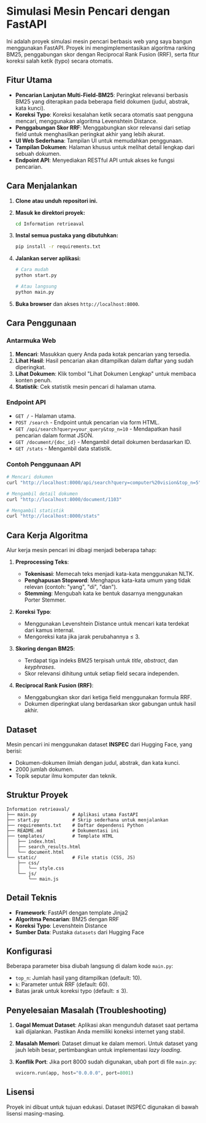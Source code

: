# Simulasi Mesin Pencari dengan FastAPI

Ini adalah proyek simulasi mesin pencari berbasis web yang saya bangun menggunakan FastAPI. Proyek ini mengimplementasikan algoritma ranking BM25, penggabungan skor dengan Reciprocal Rank Fusion (RRF), serta fitur koreksi salah ketik (typo) secara otomatis.

## Fitur Utama

  -  **Pencarian Lanjutan Multi-Field-BM25**: Peringkat relevansi berbasis BM25 yang diterapkan pada beberapa field dokumen (judul, abstrak, kata kunci).
  -  **Koreksi Typo**: Koreksi kesalahan ketik secara otomatis saat pengguna mencari, menggunakan algoritma Levenshtein Distance.
  -  **Penggabungan Skor RRF**: Menggabungkan skor relevansi dari setiap field untuk menghasilkan peringkat akhir yang lebih akurat.
  -  **UI Web Sederhana**: Tampilan UI untuk memudahkan penggunaan.
  -  **Tampilan Dokumen**: Halaman khusus untuk melihat detail lengkap dari sebuah dokumen.
  -  **Endpoint API**: Menyediakan RESTful API untuk akses  ke fungsi pencarian.

## Cara Menjalankan

1.  **Clone atau unduh repositori ini.**

2.  **Masuk ke direktori proyek:**

    ```bash
    cd Information retrieaval
    ```

3.  **Instal semua pustaka yang dibutuhkan:**

    ```bash
    pip install -r requirements.txt
    ```

4.  **Jalankan server aplikasi:**

    ```bash
    # Cara mudah
    python start.py

    # Atau langsung
    python main.py
    ```

5.  **Buka browser** dan akses `http://localhost:8000`.

## Cara Penggunaan

### Antarmuka Web

1.  **Mencari**: Masukkan query Anda pada kotak pencarian yang tersedia.
2.  **Lihat Hasil**: Hasil pencarian akan ditampilkan dalam daftar yang sudah diperingkat.
3.  **Lihat Dokumen**: Klik tombol "Lihat Dokumen Lengkap" untuk membaca konten penuh.
4.  **Statistik**: Cek statistik mesin pencari di halaman utama.

### Endpoint API

  - `GET /` - Halaman utama.
  - `POST /search` - Endpoint untuk pencarian via form HTML.
  - `GET /api/search?query=your_query&top_n=10` - Mendapatkan hasil pencarian dalam format JSON.
  - `GET /document/{doc_id}` - Mengambil detail dokumen berdasarkan ID.
  - `GET /stats` - Mengambil data statistik.

### Contoh Penggunaan API

```bash
# Mencari dokumen
curl "http://localhost:8000/api/search?query=computer%20vision&top_n=5"

# Mengambil detail dokumen
curl "http://localhost:8000/document/1103"

# Mengambil statistik
curl "http://localhost:8000/stats"
```

## Cara Kerja Algoritma

Alur kerja mesin pencari ini dibagi menjadi beberapa tahap:

1.  **Preprocessing Teks**:

      - **Tokenisasi**: Memecah teks menjadi kata-kata menggunakan NLTK.
      - **Penghapusan Stopword**: Menghapus kata-kata umum yang tidak relevan (contoh: "yang", "di", "dan").
      - **Stemming**: Mengubah kata ke bentuk dasarnya menggunakan Porter Stemmer.

2.  **Koreksi Typo**:

      - Menggunakan Levenshtein Distance untuk mencari kata terdekat dari kamus internal.
      - Mengoreksi kata jika jarak perubahannya ≤ 3.

3.  **Skoring dengan BM25**:

      - Terdapat tiga indeks BM25 terpisah untuk *title*, *abstract*, dan *keyphrases*.
      - Skor relevansi dihitung untuk setiap field secara independen.

4.  **Reciprocal Rank Fusion (RRF)**:

      - Menggabungkan skor dari ketiga field menggunakan formula RRF.
      - Dokumen diperingkat ulang berdasarkan skor gabungan untuk hasil akhir.

## Dataset

Mesin pencari ini menggunakan dataset **INSPEC** dari Hugging Face, yang berisi:

  - Dokumen-dokumen ilmiah dengan judul, abstrak, dan kata kunci.
  - 2000 jumlah dokumen.
  - Topik seputar ilmu komputer dan teknik.

## Struktur Proyek

```
Information retrieaval/
├── main.py             # Aplikasi utama FastAPI
├── start.py            # Skrip sederhana untuk menjalankan
├── requirements.txt    # Daftar dependensi Python
├── README.md           # Dokumentasi ini
├── templates/          # Template HTML
│   ├── index.html
│   ├── search_results.html
│   └── document.html
└── static/             # File statis (CSS, JS)
    ├── css/
    │   └── style.css
    └── js/
        └── main.js
```

## Detail Teknis

  - **Framework**: FastAPI dengan template Jinja2
  - **Algoritma Pencarian**: BM25 dengan RRF
  - **Koreksi Typo**: Levenshtein Distance
  - **Sumber Data**: Pustaka `datasets` dari Hugging Face

## Konfigurasi

Beberapa parameter bisa diubah langsung di dalam kode `main.py`:

  - `top_n`: Jumlah hasil yang ditampilkan (default: 10).
  - `k`: Parameter untuk RRF (default: 60).
  - Batas jarak untuk koreksi typo (default: ≤ 3).

## Penyelesaian Masalah (Troubleshooting)

1.  **Gagal Memuat Dataset**: Aplikasi akan mengunduh dataset saat pertama kali dijalankan. Pastikan Anda memiliki koneksi internet yang stabil.

2.  **Masalah Memori**: Dataset dimuat ke dalam memori. Untuk dataset yang jauh lebih besar, pertimbangkan untuk implementasi *lazy loading*.

3.  **Konflik Port**: Jika port 8000 sudah digunakan, ubah port di file `main.py`:

    ```python
    uvicorn.run(app, host="0.0.0.0", port=8001)
    ```

## Lisensi

Proyek ini dibuat untuk tujuan edukasi. Dataset INSPEC digunakan di bawah lisensi masing-masing.
